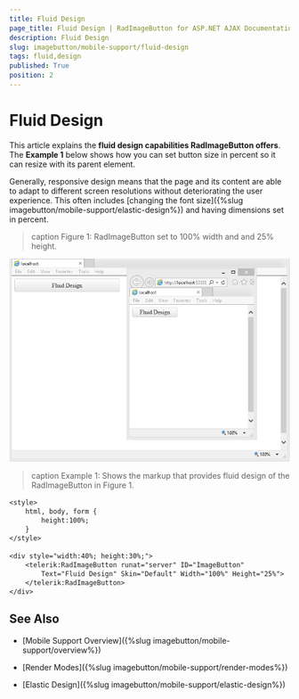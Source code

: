 ```yaml
---
title: Fluid Design
page_title: Fluid Design | RadImageButton for ASP.NET AJAX Documentation
description: Fluid Design
slug: imagebutton/mobile-support/fluid-design
tags: fluid,design
published: True
position: 2
---
```


# Fluid Design

This article explains the **fluid design capabilities RadImageButton offers**. The **Example 1** below shows how you can set button size in percent so it can resize with its parent element.

Generally, responsive design means that the page and its content are able to adapt to different screen resolutions without deteriorating the user experience. This often includes [changing the font size]({%slug imagebutton/mobile-support/elastic-design%}) and having dimensions set in percent.

>caption Figure 1: RadImageButton set to 100% width and and 25% height.

![imagebutton-fluid-design](images/imagebutton-fluid-design.png)

>caption Example 1: Shows the markup that provides fluid design of the RadImageButton in Figure 1.

````ASP.NET
<style>
	html, body, form {
		height:100%;
	}
</style>

<div style="width:40%; height:30%;">
	<telerik:RadImageButton runat="server" ID="ImageButton" 
		Text="Fluid Design" Skin="Default" Width="100%" Height="25%">
	</telerik:RadImageButton>
</div>
````

## See Also

 * [Mobile Support Overview]({%slug imagebutton/mobile-support/overview%})

 * [Render Modes]({%slug imagebutton/mobile-support/render-modes%})

 * [Elastic Design]({%slug imagebutton/mobile-support/elastic-design%})

